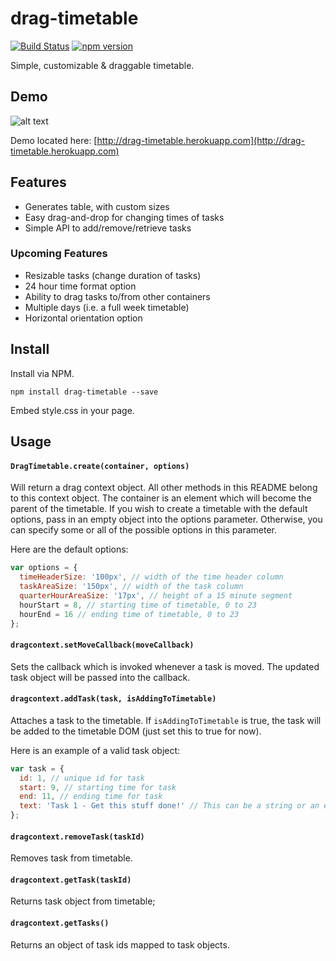 # drag-timetable
[![Build Status](https://travis-ci.org/DJAndries/drag-timetable.svg?branch=master)](https://travis-ci.org/DJAndries/drag-timetable) [![npm version](https://badge.fury.io/js/drag-timetable.svg)](https://badge.fury.io/js/drag-timetable)

Simple, customizable & draggable timetable.

## Demo

![alt text](https://github.com/DJAndries/drag-timetable/raw/develop/demo/demo.gif "Demo")

Demo located here: [http://drag-timetable.herokuapp.com](http://drag-timetable.herokuapp.com)

## Features

* Generates table, with custom sizes
* Easy drag-and-drop for changing times of tasks
* Simple API to add/remove/retrieve tasks

### Upcoming Features

* Resizable tasks (change duration of tasks)
* 24 hour time format option
* Ability to drag tasks to/from other containers
* Multiple days (i.e. a full week timetable)
* Horizontal orientation option

## Install

Install via NPM.

```shell
npm install drag-timetable --save
```

Embed style.css in your page.

## Usage

#### `DragTimetable.create(container, options)`

Will return a drag context object. All other methods in this README belong to this context object. The container is an element which will become the parent of the timetable. If you wish to create a timetable with the default options, pass in an empty object into the options parameter. Otherwise, you can specify some or all of the possible options in this parameter.

Here are the default options:

```js
var options = {
  timeHeaderSize: '100px', // width of the time header column
  taskAreaSize: '150px', // width of the task column
  quarterHourAreaSize: '17px', // height of a 15 minute segment
  hourStart = 8, // starting time of timetable, 0 to 23
  hourEnd = 16 // ending time of timetable, 0 to 23
};
```

#### `dragcontext.setMoveCallback(moveCallback)`

Sets the callback which is invoked whenever a task is moved. The updated task object will be passed into the callback.

#### `dragcontext.addTask(task, isAddingToTimetable)`

Attaches a task to the timetable. If `isAddingToTimetable` is true, the task will be added to the timetable DOM (just set this to true for now).

Here is an example of a valid task object:

```js
var task = {
  id: 1, // unique id for task
  start: 9, // starting time for task
  end: 11, // ending time for task
  text: 'Task 1 - Get this stuff done!' // This can be a string or an element
};
```

#### `dragcontext.removeTask(taskId)`

Removes task from timetable.

#### `dragcontext.getTask(taskId)`

Returns task object from timetable;

#### `dragcontext.getTasks()`

Returns an object of task ids mapped to task objects.
